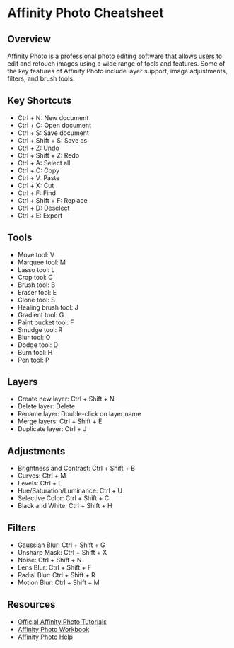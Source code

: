 # Affinity Photo Cheatsheet

## Overview

Affinity Photo is a professional photo editing software that allows users to edit and retouch images using a wide range of tools and features. Some of the key features of Affinity Photo include layer support, image adjustments, filters, and brush tools.

## Key Shortcuts

- Ctrl + N: New document
- Ctrl + O: Open document
- Ctrl + S: Save document
- Ctrl + Shift + S: Save as
- Ctrl + Z: Undo
- Ctrl + Shift + Z: Redo
- Ctrl + A: Select all
- Ctrl + C: Copy
- Ctrl + V: Paste
- Ctrl + X: Cut
- Ctrl + F: Find
- Ctrl + Shift + F: Replace
- Ctrl + D: Deselect
- Ctrl + E: Export

## Tools

- Move tool: V
- Marquee tool: M
- Lasso tool: L
- Crop tool: C
- Brush tool: B
- Eraser tool: E
- Clone tool: S
- Healing brush tool: J
- Gradient tool: G
- Paint bucket tool: F
- Smudge tool: R
- Blur tool: O
- Dodge tool: D
- Burn tool: H
- Pen tool: P

## Layers

- Create new layer: Ctrl + Shift + N
- Delete layer: Delete
- Rename layer: Double-click on layer name
- Merge layers: Ctrl + Shift + E
- Duplicate layer: Ctrl + J

## Adjustments

- Brightness and Contrast: Ctrl + Shift + B
- Curves: Ctrl + M
- Levels: Ctrl + L
- Hue/Saturation/Luminance: Ctrl + U
- Selective Color: Ctrl + Shift + C
- Black and White: Ctrl + Shift + H

## Filters

- Gaussian Blur: Ctrl + Shift + G
- Unsharp Mask: Ctrl + Shift + X
- Noise: Ctrl + Shift + N
- Lens Blur: Ctrl + Shift + F
- Radial Blur: Ctrl + Shift + R
- Motion Blur: Ctrl + Shift + M

## Resources

- [Official Affinity Photo Tutorials](https://affinity.serif.com/en-gb/tutorials/photo/)
- [Affinity Photo Workbook](https://affinity.serif.com/en-gb/photo/workbook/)
- [Affinity Photo Help](https://affinity.help/photo/en-US.lproj/) 


